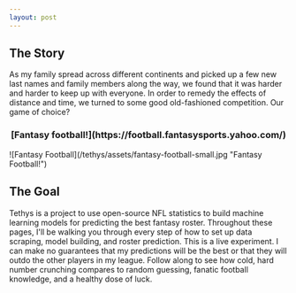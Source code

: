 ```yaml
---
layout: post
---
```

## The Story
As my family spread across different continents and picked up a few new last names and family members along the way, we found that it was harder and harder to keep up with everyone. In order to remedy the effects of distance and time, we turned to some good old-fashioned competition. Our game of choice? 

<center> <h3> [Fantasy football!](https://football.fantasysports.yahoo.com/) </h3> </center>
![Fantasy Football](/tethys/assets/fantasy-football-small.jpg "Fantasy Football!")

## The Goal
Tethys is a project to use open-source NFL statistics to build machine learning models for predicting the best fantasy roster. Throughout these pages, I'll be walking you through every step of how to set up data scraping, model building, and roster prediction. This is a live experiment. I can make no guarantees that my predictions will be the best or that they will outdo the other players in my league. Follow along to see how cold, hard number crunching compares to random guessing, fanatic football knowledge, and a healthy dose of luck. 
